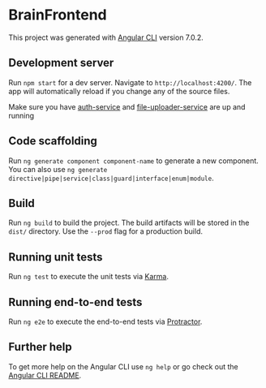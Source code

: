 # BrainFrontend

This project was generated with [Angular CLI](https://github.com/angular/angular-cli) version 7.0.2.

## Development server

Run `npm start` for a dev server. Navigate to `http://localhost:4200/`. The app will automatically reload if you change any of the source files.

Make sure you have [auth-service](https://github.com/cuttle-ai/auth-service) and [file-uploader-service](https://github.com/cuttle-ai/file-uploader-service) are up and running

## Code scaffolding

Run `ng generate component component-name` to generate a new component. You can also use `ng generate directive|pipe|service|class|guard|interface|enum|module`.

## Build

Run `ng build` to build the project. The build artifacts will be stored in the `dist/` directory. Use the `--prod` flag for a production build.

## Running unit tests

Run `ng test` to execute the unit tests via [Karma](https://karma-runner.github.io).

## Running end-to-end tests

Run `ng e2e` to execute the end-to-end tests via [Protractor](http://www.protractortest.org/).

## Further help

To get more help on the Angular CLI use `ng help` or go check out the [Angular CLI README](https://github.com/angular/angular-cli/blob/master/README.md).
